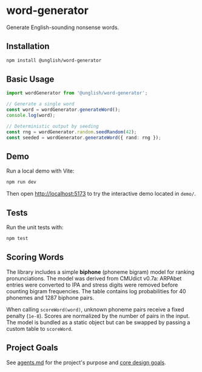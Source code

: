 # word-generator
Generate English-sounding nonsense words.

## Installation

```bash
npm install @unglish/word-generator
```

## Basic Usage

```ts
import wordGenerator from '@unglish/word-generator';

// Generate a single word
const word = wordGenerator.generateWord();
console.log(word);

// Deterministic output by seeding
const rng = wordGenerator.random.seedRandom(42);
const seeded = wordGenerator.generateWord({ rand: rng });
```

## Demo

Run a local demo with Vite:

```bash
npm run dev
```

Then open <http://localhost:5173> to try the interactive demo located in `demo/`.

## Tests

Run the unit tests with:

```bash
npm test
```

## Scoring Words

The library includes a simple **biphone** (phoneme bigram) model for ranking
pronunciations. The model was derived from CMUdict v0.7a: ARPAbet entries were
converted to IPA and stress digits were removed before counting bigram
frequencies. The table contains log probabilities for 40 phonemes and 1287
biphone pairs.

When calling `scoreWord(word)`, unknown phoneme pairs receive a fixed penalty
(`1e-8`). Scores are normalized by the number of pairs in the input. The model
is bundled as a static object but can be swapped by passing a custom table to
`scoreWord`.

## Project Goals

See [agents.md](./agents.md) for the project's purpose and [core design goals](./agents.md#-core-design-goals).
